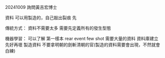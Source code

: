 20241009
詢問黃吉宏博士

資料
	可以用製造的，自己敲出裂痕
	先

傳統方式：
	資料不需要太多
	需要先定義所有的發生型態

機器學習：
	可以了解
		第一樣本
		rear event 
		few shot
	需要大量的資料
		資料庫建立
			先好再壞
			製造資料
	不要拿明朝的劍斬清朝的官(製造的資料需要會出現，不然就會白練)





